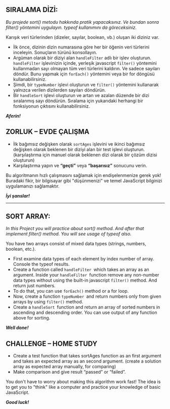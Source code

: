 ## SIRALAMA DİZİ:

*Bu projede sort() metodu hakkında pratik yapacaksınız. Ve bundan sonra filter() yöntemini uygulayın. typeof kullanımını da göreceksiniz.*

Karışık veri türlerinden (dizeler, sayılar, boolean, vb.) oluşan iki diziniz var.

* İlk önce, dizinin dizin numarasına göre her bir öğenin veri türlerini inceleyin. Sonuçların türünü konsollayın.
* Argüman olarak bir diziyi alan `handleFilter` adlı bir işlev oluşturun. `handleFilter` işlevinizin içinde, yerleşik javascript `filter()` yöntemini kullanmadan sayı olmayan tüm veri türlerini kaldırın. Ve sadece sayıları döndür. Bunu yapmak için `forEach()` yöntemini veya bir for döngüsü kullanabilirsiniz.
* Şimdi, bir `typeNumber` işlevi oluşturun ve `filter()` yöntemini kullanarak yalnızca verilen dizilerden sayıları döndürün.
* Bir `handleSort` işlevi oluşturun ve artan ve azalan düzende bir dizi sıralanmış sayı döndürün. Sıralama için yukarıdaki herhangi bir fonksiyonun çıktısını kullanabilirsiniz.

***Aferin!***

## ZORLUK – EVDE ÇALIŞMA

* İlk bağımsız değişken olarak `sortAges` işlevini ve ikinci bağımsız değişken olarak beklenen bir diziyi alan bir test işlevi oluşturun. (karşılaştırma için manuel olarak beklenen dizi olarak bir çözüm dizisi oluşturun)
* Karşılaştırma yapın ve **“geçti”** veya **“başarısız”** sonucunu verin.

Bu algoritmanın hızlı çalışmasını sağlamak için endişelenmenize gerek yok! Buradaki fikir, bir bilgisayar gibi "düşünmenizi" ve temel JavaScript bilginizi uygulamanızı sağlamaktır.

***İyi şanslar!***

---

## SORT ARRAY:

*In this Project you will practice about sort() method. And after that implement filter() method. You will see usage of typeof also.*

You have two arrays consist of mixed data types (strings, numbers, boolean, etc.).

* First examine data types of each element by index number of array. Console the typeof results.
* Create a function called `handleFilter `which takes an array as an argument. Inside your `handleFilter `function remove any non-number data types without using the built-in javascript `filter()` method. And return just numbers.
* To do that, you can use `forEach()` method or a for loop.
* Now, create a function `typeNumber `and return numbers only from given arrays by using `filter()` method.
* Create a `handleSort `function and return an array of sorted numbers in ascending and descending order. You can use output of any function above for sorting.

***Well done!***

## CHALLENGE – HOME STUDY

* Create a test function that takes sortAges  function as an first argument and takes an expected array as an second argument. (create a solution array as expected array manually, for comparing)
* Make comparison and give result “passed” or “failed”.

You don't have to worry about making this algorithm work fast! The idea is to get you to "think" like a computer and practice your knowledge of basic JavaScript.

***Good luck!***
